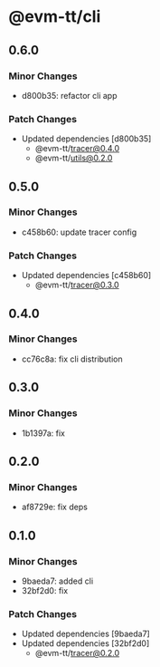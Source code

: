 # @evm-tt/cli

## 0.6.0

### Minor Changes

- d800b35: refactor cli app

### Patch Changes

- Updated dependencies [d800b35]
  - @evm-tt/tracer@0.4.0
  - @evm-tt/utils@0.2.0

## 0.5.0

### Minor Changes

- c458b60: update tracer config

### Patch Changes

- Updated dependencies [c458b60]
  - @evm-tt/tracer@0.3.0

## 0.4.0

### Minor Changes

- cc76c8a: fix cli distribution

## 0.3.0

### Minor Changes

- 1b1397a: fix

## 0.2.0

### Minor Changes

- af8729e: fix deps

## 0.1.0

### Minor Changes

- 9baeda7: added cli
- 32bf2d0: fix

### Patch Changes

- Updated dependencies [9baeda7]
- Updated dependencies [32bf2d0]
  - @evm-tt/tracer@0.2.0
